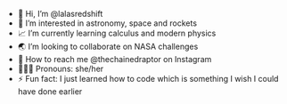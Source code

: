 - 👋 Hi, I’m @lalasredshift
- 🚀 I’m interested in astronomy, space and rockets
- 📈 I’m currently learning calculus and modern physics
- 🌏 I’m looking to collaborate on NASA challenges
- 📩 How to reach me @thechainedraptor on Instagram
- 👩🏻‍🚀 Pronouns: she/her
- ⚡ Fun fact: I just learned how to code which is something I wish I could have done earlier

<!---
lalasredshift/lalasredshift is a ✨ special ✨ repository because its `README.md` (this file) appears on your GitHub profile.
You can click the Preview link to take a look at your changes.
--->
